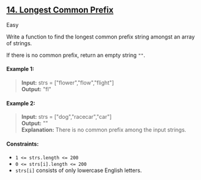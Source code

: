 ## [14. Longest Common Prefix](https://leetcode.com/problems/longest-common-prefix/)

Easy

Write a function to find the longest common prefix string amongst an array of strings.

If there is no common prefix, return an empty string <code>""</code>.

#### Example 1:

> __Input:__ strs = ["flower","flow","flight"]  
> __Output:__ "fl"  

#### Example 2:

> __Input:__ strs = ["dog","racecar","car"]  
> __Output:__ ""  
> __Explanation:__ There is no common prefix among the input strings.  

#### Constraints:

- <code>1 <= strs.length <= 200</code>
- <code>0 <= strs[i].length <= 200</code>
- <code>strs[i]</code> consists of only lowercase English letters.
